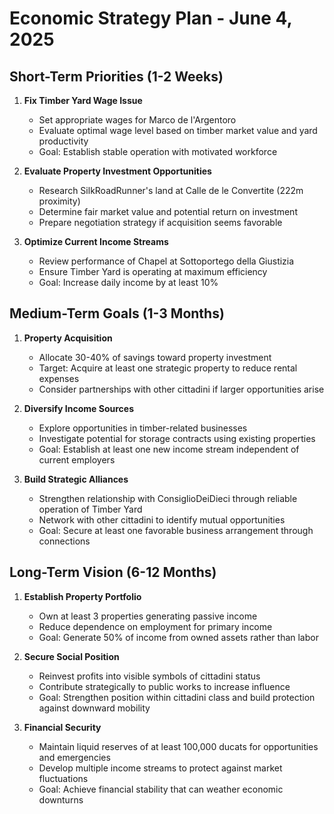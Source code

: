 # Economic Strategy Plan - June 4, 2025

## Short-Term Priorities (1-2 Weeks)

1. **Fix Timber Yard Wage Issue**
   - Set appropriate wages for Marco de l'Argentoro
   - Evaluate optimal wage level based on timber market value and yard productivity
   - Goal: Establish stable operation with motivated workforce

2. **Evaluate Property Investment Opportunities**
   - Research SilkRoadRunner's land at Calle de le Convertite (222m proximity)
   - Determine fair market value and potential return on investment
   - Prepare negotiation strategy if acquisition seems favorable

3. **Optimize Current Income Streams**
   - Review performance of Chapel at Sottoportego della Giustizia
   - Ensure Timber Yard is operating at maximum efficiency
   - Goal: Increase daily income by at least 10%

## Medium-Term Goals (1-3 Months)

1. **Property Acquisition**
   - Allocate 30-40% of savings toward property investment
   - Target: Acquire at least one strategic property to reduce rental expenses
   - Consider partnerships with other cittadini if larger opportunities arise

2. **Diversify Income Sources**
   - Explore opportunities in timber-related businesses
   - Investigate potential for storage contracts using existing properties
   - Goal: Establish at least one new income stream independent of current employers

3. **Build Strategic Alliances**
   - Strengthen relationship with ConsiglioDeiDieci through reliable operation of Timber Yard
   - Network with other cittadini to identify mutual opportunities
   - Goal: Secure at least one favorable business arrangement through connections

## Long-Term Vision (6-12 Months)

1. **Establish Property Portfolio**
   - Own at least 3 properties generating passive income
   - Reduce dependence on employment for primary income
   - Goal: Generate 50% of income from owned assets rather than labor

2. **Secure Social Position**
   - Reinvest profits into visible symbols of cittadini status
   - Contribute strategically to public works to increase influence
   - Goal: Strengthen position within cittadini class and build protection against downward mobility

3. **Financial Security**
   - Maintain liquid reserves of at least 100,000 ducats for opportunities and emergencies
   - Develop multiple income streams to protect against market fluctuations
   - Goal: Achieve financial stability that can weather economic downturns
